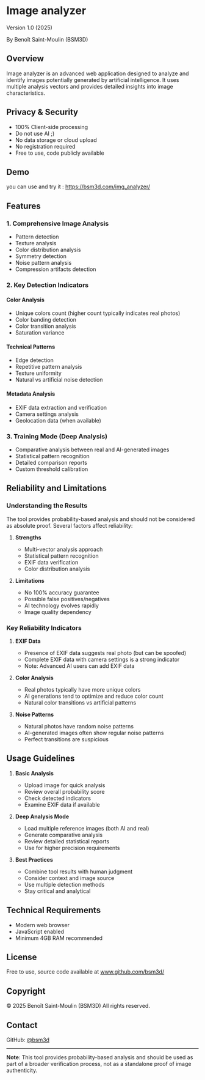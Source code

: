 # Image analyzer
Version 1.0 (2025)

By Benoît Saint-Moulin (BSM3D)

## Overview

Image analyzer is an advanced web application designed to analyze and identify images potentially generated by artificial intelligence. It uses multiple analysis vectors and provides detailed insights into image characteristics.

## Privacy & Security

- 100% Client-side processing
- Do not use AI ;)
- No data storage or cloud upload
- No registration required
- Free to use, code publicly available

## Demo

you can use and try it : https://bsm3d.com/img_analyzer/

## Features

### 1. Comprehensive Image Analysis
- Pattern detection
- Texture analysis
- Color distribution analysis
- Symmetry detection
- Noise pattern analysis
- Compression artifacts detection

### 2. Key Detection Indicators

#### Color Analysis
- Unique colors count (higher count typically indicates real photos)
- Color banding detection
- Color transition analysis
- Saturation variance

#### Technical Patterns
- Edge detection
- Repetitive pattern analysis
- Texture uniformity
- Natural vs artificial noise detection

#### Metadata Analysis
- EXIF data extraction and verification
- Camera settings analysis
- Geolocation data (when available)

### 3. Training Mode (Deep Analysis)
- Comparative analysis between real and AI-generated images
- Statistical pattern recognition
- Detailed comparison reports
- Custom threshold calibration

## Reliability and Limitations

### Understanding the Results

The tool provides probability-based analysis and should not be considered as absolute proof. Several factors affect reliability:

1. **Strengths**
   - Multi-vector analysis approach
   - Statistical pattern recognition
   - EXIF data verification
   - Color distribution analysis

2. **Limitations**
   - No 100% accuracy guarantee
   - Possible false positives/negatives
   - AI technology evolves rapidly
   - Image quality dependency

### Key Reliability Indicators

1. **EXIF Data**
   - Presence of EXIF data suggests real photo (but can be spoofed)
   - Complete EXIF data with camera settings is a strong indicator
   - Note: Advanced AI users can add EXIF data

2. **Color Analysis**
   - Real photos typically have more unique colors
   - AI generations tend to optimize and reduce color count
   - Natural color transitions vs artificial patterns

3. **Noise Patterns**
   - Natural photos have random noise patterns
   - AI-generated images often show regular noise patterns
   - Perfect transitions are suspicious

## Usage Guidelines

1. **Basic Analysis**
   - Upload image for quick analysis
   - Review overall probability score
   - Check detected indicators
   - Examine EXIF data if available

2. **Deep Analysis Mode**
   - Load multiple reference images (both AI and real)
   - Generate comparative analysis
   - Review detailed statistical reports
   - Use for higher precision requirements

3. **Best Practices**
   - Combine tool results with human judgment
   - Consider context and image source
   - Use multiple detection methods
   - Stay critical and analytical

## Technical Requirements
- Modern web browser
- JavaScript enabled
- Minimum 4GB RAM recommended

## License
Free to use, source code available at www.github.com/bsm3d/

## Copyright
© 2025 Benoît Saint-Moulin (BSM3D)
All rights reserved.

## Contact
GitHub: [@bsm3d](https://github.com/bsm3d)

---
**Note**: This tool provides probability-based analysis and should be used as part of a broader verification process, not as a standalone proof of image authenticity.
